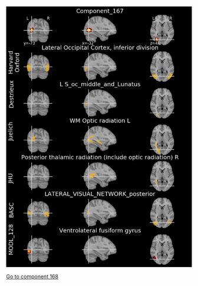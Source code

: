 


![167](preliminary/167.jpg "Component 167")

[Go to component 168](https://parietal-inria.github.io/MODL_atlas/1024/168 "Component 168")